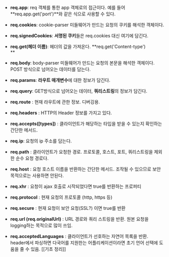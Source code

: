 - **req.app**: req 객체를 통한 app 객체로의 접근이다. 예를 들어 **req.app.get('port')**와 같은 식으로 사용할 수 있다.
- **req.cookies**: cookie-parser 미들웨어가 만드는 요청의 쿠키를 해석한 객체이다.
- **req.signedCookies**: **서명된 쿠키**들은 req.cookies 대신 여기에 담긴다.
- **req.get(헤더 이름)**: 헤더의 값을 가져온다. **req.get('Content-type')  
    **
- **req.body**: body-parser 미들웨어가 만드는 요청의 본문을 해석한 객체이다. POST 방식으로 넘어오는 데이터를 담는다.
- **req.params**: **라우트 매개변수**에 대한 정보가 담긴다.
- **req.query**: GET방식으로 넘어오는 데이터, **쿼리스트링**의 정보가 담긴다.  
      
    
- **req.route** : 현재 라우트에 관한 정보. 디버깅용.
- **req.headers** : HTTP의 Header 정보를 가지고 있다.
- **req.accepts([types])** : 클라이언트가 해당하는 타입을 받을 수 있는지 확인하는 간단한 메서드.
- **req.ip**: 요청의 ip 주소를 담는다.
- **req.path** : 클라이언트가 요청한 경로. 프로토콜, 호스트, 포트, 쿼리스트링을 제외한 순수 요청 경로다.
- **req.host** : 요청 호스트 이름을 반환하는 간단한 메서드. 조작될 수 있으므로 보안 목적으로는 사용하면 안된다.
- **req.xhr** : 요청이 ajax 호출로 시작되었다면 true를 반환하는 프로퍼티
- **req.protocol** : 현재 요청의 프로토콜 (http, https 등)
- **req.secure** : 현재 요청이 보안 요청(SSL?) 이면 true를 반환
- **req.url (req.originalUrl)** : URL 경로와 쿼리 스트링을 반환. 원본 요청을 logging하는 목적으로 많이 쓰임.
- **req.acceptedLanguages** : 클라이언트가 선호하는 자연어 목록을 반환. header에서 파싱하면 다국어를 지원한는 어플리케이션이라면 초기 언어 선택에 도움을 줄 수 있음.
[[기초 정리]]